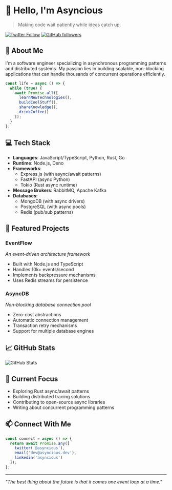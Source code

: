 # 👋 Hello, I'm Asyncious

> Making code wait patiently while ideas catch up.

[![Twitter Follow](https://img.shields.io/twitter/follow/asyncious?style=social)](https://twitter.com/asyncious)
[![GitHub followers](https://img.shields.io/github/followers/asyncious?style=social)](https://github.com/asyncious)

## 🚀 About Me

I'm a software engineer specializing in asynchronous programming patterns and distributed systems. My passion lies in building scalable, non-blocking applications that can handle thousands of concurrent operations efficiently.

```javascript
const life = async () => {
  while (true) {
    await Promise.all([
      learnNewTechnologies(),
      buildCoolStuff(),
      shareKnowledge(),
      drinkCoffee()
    ]);
  }
};
```

## 💻 Tech Stack

- **Languages**: JavaScript/TypeScript, Python, Rust, Go
- **Runtime**: Node.js, Deno
- **Frameworks**: 
  - Express.js (with async/await patterns)
  - FastAPI (async Python)
  - Tokio (Rust async runtime)
- **Message Brokers**: RabbitMQ, Apache Kafka
- **Databases**: 
  - MongoDB (with async drivers)
  - PostgreSQL (with async pools)
  - Redis (pub/sub patterns)

## 🌟 Featured Projects

### EventFlow
*An event-driven architecture framework*
- Built with Node.js and TypeScript
- Handles 10k+ events/second
- Implements backpressure mechanisms
- Uses Redis streams for persistence

### AsyncDB
*Non-blocking database connection pool*
- Zero-cost abstractions
- Automatic connection management
- Transaction retry mechanisms
- Support for multiple database engines

## 📈 GitHub Stats

![GitHub Stats](https://github-readme-stats.vercel.app/api?username=asyncious&show_icons=true&theme=dracula)

## 🎯 Current Focus

- Exploring Rust async/await patterns
- Building distributed tracing solutions
- Contributing to open-source async libraries
- Writing about concurrent programming patterns

## 📫 Connect With Me

```javascript
const connect = async () => {
  return await Promise.any([
    twitter('@asyncious'),
    email('dev@asyncious.dev'),
    linkedin('asyncious')
  ]);
};
```

---
*"The best thing about the future is that it comes one event loop at a time."*
